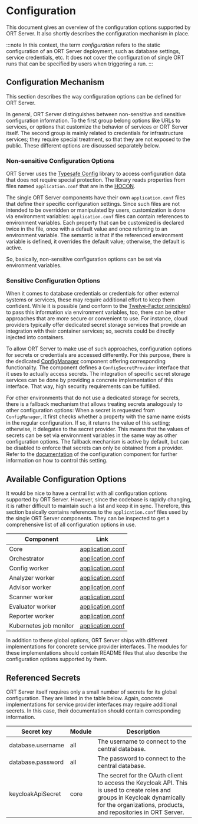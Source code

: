 # Configuration

This document gives an overview of the configuration options supported by ORT Server.
It also shortly describes the configuration mechanism in place.

:::note
In this context, the term _configuration_ refers to the static configuration of an ORT Server deployment, such as database settings, service credentials, etc.
It does not cover the configuration of single ORT runs that can be specified by users when triggering a run.
:::

## Configuration Mechanism

This section describes the way configuration options can be defined for ORT Server.

In general, ORT Server distinguishes between non-sensitive and sensitive configuration information.
To the first group belong options like URLs to services, or options that customize the behavior of services or ORT Server itself.
The second group is mainly related to credentials for infrastructure services; they require special treatment, so that they are not exposed to the public.
These different options are discussed separately below.

### Non-sensitive Configuration Options

ORT Server uses the [Typesafe Config](https://github.com/lightbend/config) library to access configuration data that does not require special protection.
The library reads properties from files named `application.conf` that are in the [HOCON](https://github.com/lightbend/config/blob/main/HOCON.md).

The single ORT Server components have their own `application.conf` files that define their specific configuration settings.
Since such files are not intended to be overridden or manipulated by users, customization is done via environment variables:
`application.conf` files can contain references to environment variables.
Each property that can be customized is declared twice in the file, once with a default value and once referring to an environment variable.
The semantic is that if the referenced environment variable is defined, it overrides the default value; otherwise, the default is active.

So, basically, non-sensitive configuration options can be set via environment variables.

### Sensitive Configuration Options

When it comes to database credentials or credentials for other external systems or services, these may require additional effort to keep them confident.
While it is possible (and conform to the [Twelve-Factor principles](https://12factor.net/config)) to pass this information via environment variables, too, there can be other approaches that are more secure or convenient to use.
For instance, cloud providers typically offer dedicated secret storage services that provide an integration with their container services; so, secrets could be directly injected into containers.

To allow ORT Server to make use of such approaches, configuration options for secrets or credentials are accessed differently.
For this purpose, there is the dedicated [ConfigManager](https://github.com/eclipse-apoapsis/ort-server/blob/main/config/README.md) component offering corresponding functionality.
The component defines a `ConfigSecretProvider` interface that it uses to actually access secrets.
The integration of specific secret storage services can be done by providing a concrete implementation of this interface.
That way, high security requirements can be fulfilled.

For other environments that do not use a dedicated storage for secrets, there is a fallback mechanism that allows treating secrets analogously to other configuration options:
When a secret is requested from `ConfigManager`, it first checks whether a property with the same name exists in the regular configuration.
If so, it returns the value of this setting; otherwise, it delegates to the secret provider.
This means that the values of secrets can be set via environment variables in the same way as other configuration options.
The fallback mechanism is active by default, but can be disabled to enforce that secrets can only be obtained from a provider.
Refer to the [documentation](https://github.com/eclipse-apoapsis/ort-server/blob/main/config/README.md) of the configuration component for further information on how to control this setting.

## Available Configuration Options

It would be nice to have a central list with all configuration options supported by ORT Server.
However, since the codebase is rapidly changing, it is rather difficult to maintain such a list and keep it in sync.
Therefore, this section basically contains references to the `application.conf` files used by the single ORT Server components.
They can be inspected to get a comprehensive list of all configuration options in use.

| Component              | Link                                                                                                                                   |
| ---------------------- | -------------------------------------------------------------------------------------------------------------------------------------- |
| Core                   | [application.conf](https://github.com/eclipse-apoapsis/ort-server/blob/main/core/src/main/resources/application.conf)                  |
| Orchestrator           | [application.conf](https://github.com/eclipse-apoapsis/ort-server/blob/main/orchestrator/src/main/resources/application.conf)          |
| Config worker          | [application.conf](https://github.com/eclipse-apoapsis/ort-server/blob/main/workers/config/src/main/resources/application.conf)        |
| Analyzer worker        | [application.conf](https://github.com/eclipse-apoapsis/ort-server/blob/main/workers/analyzer/src/main/resources/application.conf)      |
| Advisor worker         | [application.conf](https://github.com/eclipse-apoapsis/ort-server/blob/main/workers/advisor/src/main/resources/application.conf)       |
| Scanner worker         | [application.conf](https://github.com/eclipse-apoapsis/ort-server/blob/main/workers/scanner/src/main/resources/application.conf)       |
| Evaluator worker       | [application.conf](https://github.com/eclipse-apoapsis/ort-server/blob/main/workers/evaluator/src/main/resources/application.conf)     |
| Reporter worker        | [application.conf](https://github.com/eclipse-apoapsis/ort-server/blob/main/workers/reporter/src/main/resources/application.conf)      |
| Kubernetes job monitor | [application.conf](https://github.com/eclipse-apoapsis/ort-server/blob/main/kubernetes/jobmonitor/src/main/resources/application.conf) |

In addition to these global options, ORT Server ships with different implementations for concrete service provider interfaces.
The modules for these implementations should contain README files that also describe the configuration options supported by them.

## Referenced Secrets

ORT Server itself requires only a small number of secrets for its global configuration.
They are listed in the table below.
Again, concrete implementations for service provider interfaces may require additional secrets.
In this case, their documentation should contain corresponding information.

| Secret key        | Module | Description                                                                                                                                                                                  |
| ----------------- | ------ | -------------------------------------------------------------------------------------------------------------------------------------------------------------------------------------------- |
| database.username | all    | The username to connect to the central database.                                                                                                                                             |
| database.password | all    | The password to connect to the central database.                                                                                                                                             |
| keycloakApiSecret | core   | The secret for the OAuth client to access the Keycloak API. This is used to create roles and groups in Keycloak dynamically for the organizations, products, and repositories in ORT Server. |
